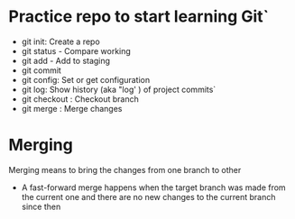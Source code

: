 # Practice repo to start learning Git`

- git init: Create a repo
- git status - Compare working
- git add - Add to staging
- git commit
- git config: Set or get configuration
- git log: Show history (aka "log' ) of project commits`
- git checkout : Checkout branch
- git merge : Merge changes

# Merging
Merging means to bring the changes from one branch to other

- A fast-forward merge happens when the target branch was made from the current one and there are no new changes to the current branch since then
